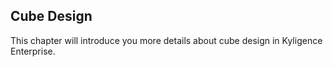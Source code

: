 ## Cube Design

This chapter will introduce you more details about cube design in Kyligence Enterprise. 
